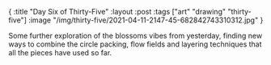 {
:title "Day Six of Thirty-Five"
:layout :post
:tags ["art" "drawing" "thirty-five"]
:image "/img/thirty-five/2021-04-11-2147-45-682842743310312.jpg"
}

Some further exploration of the blossoms vibes from yesterday, finding new ways to combine the circle packing, flow fields and layering techniques that all the pieces have used so far.

